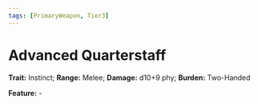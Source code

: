 ```yaml
---
tags: [PrimaryWeapon, Tier3]
---
```

# Advanced Quarterstaff

**Trait:** Instinct; **Range:** Melee; **Damage:** d10+9 phy; **Burden:** Two-Handed

**Feature:** -
